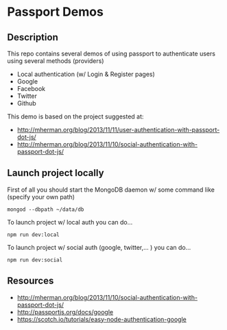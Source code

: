 # Passport Demos

## Description

This repo contains several demos of using passport to authenticate users using several methods (providers)
- Local authentication (w/ Login & Register pages)
- Google
- Facebook
- Twitter
- Github

This demo is based on the project suggested at:
- http://mherman.org/blog/2013/11/11/user-authentication-with-passport-dot-js/
- http://mherman.org/blog/2013/11/10/social-authentication-with-passport-dot-js/

## Launch project locally

First of all you should start the MongoDB daemon w/ some command like (specify your own path)

    mongod --dbpath ~/data/db

To launch project w/ local auth you can do...

    npm run dev:local

To launch project w/ social auth (google, twitter,... ) you can do...

    npm run dev:social


## Resources

- http://mherman.org/blog/2013/11/10/social-authentication-with-passport-dot-js/
- http://passportjs.org/docs/google
- https://scotch.io/tutorials/easy-node-authentication-google
